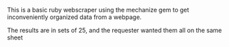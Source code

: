 This is a basic ruby webscraper using the mechanize gem to get inconveniently organized data from a 
webpage. 

The results are in sets of 25, and the requester wanted them all on the same sheet
